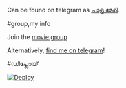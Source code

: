 

Can be found on telegram as [ചാള മേരി](https://t.me/testing9764bot).

#group,my info

Join the [ movie group](https://t.me/movielinks_only)

Alternatively, [find me on telegram](https://t.me/tHe_GaMeR_B0Y)!


#ഡിപ്ലോയ്‌

[![Deploy](https://www.herokucdn.com/deploy/button.svg)](https://heroku.com/deploy?template=https://github.com/salmanpdr/MISSANNBOT)
